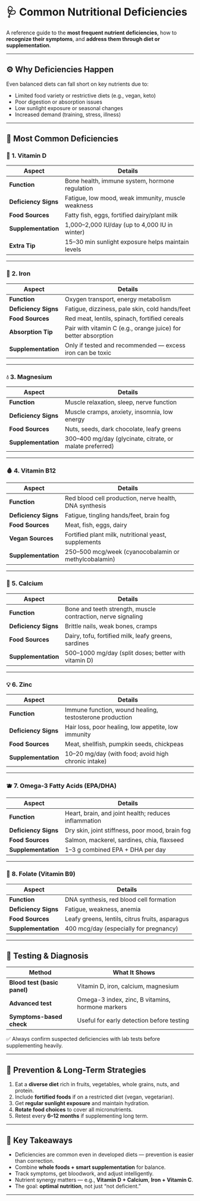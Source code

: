 # 🩺 Common Nutritional Deficiencies

A reference guide to the **most frequent nutrient deficiencies**, how to **recognize their symptoms**, and **address them through diet or supplementation**.

---

## ⚙️ Why Deficiencies Happen

Even balanced diets can fall short on key nutrients due to:
- Limited food variety or restrictive diets (e.g., vegan, keto)  
- Poor digestion or absorption issues  
- Low sunlight exposure or seasonal changes  
- Increased demand (training, stress, illness)

---

## 🧠 Most Common Deficiencies

### 🧩 **1. Vitamin D**
| Aspect | Details |
|---------|----------|
| **Function** | Bone health, immune system, hormone regulation |
| **Deficiency Signs** | Fatigue, low mood, weak immunity, muscle weakness |
| **Food Sources** | Fatty fish, eggs, fortified dairy/plant milk |
| **Supplementation** | 1,000–2,000 IU/day (up to 4,000 IU in winter) |
| **Extra Tip** | 15–30 min sunlight exposure helps maintain levels |

---

### 💪 **2. Iron**
| Aspect | Details |
|---------|----------|
| **Function** | Oxygen transport, energy metabolism |
| **Deficiency Signs** | Fatigue, dizziness, pale skin, cold hands/feet |
| **Food Sources** | Red meat, lentils, spinach, fortified cereals |
| **Absorption Tip** | Pair with vitamin C (e.g., orange juice) for better absorption |
| **Supplementation** | Only if tested and recommended — excess iron can be toxic |

---

### 💧 **3. Magnesium**
| Aspect | Details |
|---------|----------|
| **Function** | Muscle relaxation, sleep, nerve function |
| **Deficiency Signs** | Muscle cramps, anxiety, insomnia, low energy |
| **Food Sources** | Nuts, seeds, dark chocolate, leafy greens |
| **Supplementation** | 300–400 mg/day (glycinate, citrate, or malate preferred) |

---

### 🩸 **4. Vitamin B12**
| Aspect | Details |
|---------|----------|
| **Function** | Red blood cell production, nerve health, DNA synthesis |
| **Deficiency Signs** | Fatigue, tingling hands/feet, brain fog |
| **Food Sources** | Meat, fish, eggs, dairy |
| **Vegan Sources** | Fortified plant milk, nutritional yeast, supplements |
| **Supplementation** | 250–500 mcg/week (cyanocobalamin or methylcobalamin) |

---

### 🦷 **5. Calcium**
| Aspect | Details |
|---------|----------|
| **Function** | Bone and teeth strength, muscle contraction, nerve signaling |
| **Deficiency Signs** | Brittle nails, weak bones, cramps |
| **Food Sources** | Dairy, tofu, fortified milk, leafy greens, sardines |
| **Supplementation** | 500–1000 mg/day (split doses; better with vitamin D) |

---

### 💡 **6. Zinc**
| Aspect | Details |
|---------|----------|
| **Function** | Immune function, wound healing, testosterone production |
| **Deficiency Signs** | Hair loss, poor healing, low appetite, low immunity |
| **Food Sources** | Meat, shellfish, pumpkin seeds, chickpeas |
| **Supplementation** | 10–20 mg/day (with food; avoid high chronic intake) |

---

### 🫐 **7. Omega-3 Fatty Acids (EPA/DHA)**
| Aspect | Details |
|---------|----------|
| **Function** | Heart, brain, and joint health; reduces inflammation |
| **Deficiency Signs** | Dry skin, joint stiffness, poor mood, brain fog |
| **Food Sources** | Salmon, mackerel, sardines, chia, flaxseed |
| **Supplementation** | 1–3 g combined EPA + DHA per day |

---

### 🥦 **8. Folate (Vitamin B9)**
| Aspect | Details |
|---------|----------|
| **Function** | DNA synthesis, red blood cell formation |
| **Deficiency Signs** | Fatigue, weakness, anemia |
| **Food Sources** | Leafy greens, lentils, citrus fruits, asparagus |
| **Supplementation** | 400 mcg/day (especially for pregnancy) |

---

## 🧩 Testing & Diagnosis

| Method | What It Shows |
|--------|----------------|
| **Blood test (basic panel)** | Vitamin D, iron, calcium, magnesium |
| **Advanced test** | Omega-3 index, zinc, B vitamins, hormone markers |
| **Symptoms-based check** | Useful for early detection before testing |

✅ Always confirm suspected deficiencies with lab tests before supplementing heavily.

---

## 🧠 Prevention & Long-Term Strategies

1. Eat a **diverse diet** rich in fruits, vegetables, whole grains, nuts, and protein.  
2. Include **fortified foods** if on a restricted diet (vegan, vegetarian).  
3. Get **regular sunlight exposure** and maintain hydration.  
4. **Rotate food choices** to cover all micronutrients.  
5. Retest every **6–12 months** if supplementing long term.

---

## 🧠 Key Takeaways

- Deficiencies are common even in developed diets — prevention is easier than correction.  
- Combine **whole foods + smart supplementation** for balance.  
- Track symptoms, get bloodwork, and adjust intelligently.  
- Nutrient synergy matters — e.g., **Vitamin D + Calcium**, **Iron + Vitamin C**.  
- The goal: **optimal nutrition**, not just “not deficient.”

---

